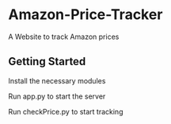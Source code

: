 # Amazon-Price-Tracker
A Website to track Amazon prices

## Getting Started
Install the necessary modules 

Run app.py to start the server

Run checkPrice.py to start tracking
